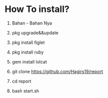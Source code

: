 # How To install?

1. Bahan - Bahan Nya

2. pkg upgrade&&update

3. pkg install figlet

4. pkg install ruby

5. gem install lolcat

6. git clone https://github.com/Hagirs19/report

7. cd report

8. bash start.sh

